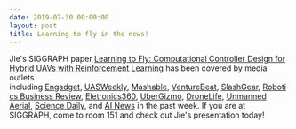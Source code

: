 ```yaml
---
date: 2019-07-30 00:00:00
layout: post
title: Learning to fly in the news!
---
```


Jie's SIGGRAPH paper [Learning to Fly: Computational Controller Design for Hybrid UAVs with Reinforcement Learning](learning-fly-computational-controller-design-hybrid-uavs-reinforcement-learning.html) has been covered by media outlets including [Engadget](https://www.engadget.com/2019/07/16/mit-is-testing-drones-that-can-switch-between-hovering-and-glid/), [UASWeekly](https://uasweekly.com/2019/07/21/mit-csail-system-allows-users-to-design-custom-hybrid-drones/), [Mashable](https://www.youtube.com/watch?v=sTKkqebX7Ko), [VentureBeat](https://venturebeat.com/2019/07/14/mit-csail-makes-ai-that-helps-drones-land-like-a-helicopter-and-fly-like-a-plane/), [SlashGear](https://www.slashgear.com/custom-hybrid-drones-bring-the-best-of-a-drone-and-fixed-wing-to-life-17584146/), [Robotics Business Review](https://www.roboticsbusinessreview.com/research/researchers-design-custom-hybrid-drone-system/), [Eletronics360](https://electronics360.globalspec.com/article/13902/video-hybrid-drone-design-now-easier-than-before), [UberGizmo](https://www.google.com/url?rct=j&amp;sa=t&amp;url=https%3A//www.ubergizmo.com/2019/07/mit-created-drone-hovering-and-gliding/&amp;ct=ga&amp;cd=CAEYASoTNzU5NjI1NTU2MzAzOTE0NzU5NTIaYWRiMjMxOGZlYmNkNjViOTpjb206ZW46VVM&amp;usg=AFQjCNFGK7x-e8RPDm66UI_dKZZE8zSQLQ), [DroneLife](https://dronelife.com/2019/07/16/anyone-can-design-a-hybrid-drone-with-mit-csails-ai-platform/), [Unmanned Aerial](https://www.google.com/url?rct=j&amp;sa=t&amp;url=https%3A//unmanned-aerial.com/mit-researchers-develop-system-for-designing-hybrid-drones&amp;ct=ga&amp;cd=CAEYACoTNzU5NjI1NTU2MzAzOTE0NzU5NTIaYWRiMjMxOGZlYmNkNjViOTpjb206ZW46VVM&amp;usg=AFQjCNH69Mlk-VuBiLn_g2wuybC33OTA6w), [Science Daily](https://www.sciencedaily.com/releases/2019/07/190716124833.htm), and [AI News](https://www.google.com/url?sa=t&amp;rct=j&amp;q=&amp;esrc=s&amp;source=newssearch&amp;cd=5&amp;cad=rja&amp;uact=8&amp;ved=0ahUKEwiq7Lb7jbrjAhUiTd8KHU0-AxgQxfQBCD0wBA&amp;url=https%3A//www.artificialintelligence-news.com/2019/07/15/ai-hybrid-drones-planes-helicopters/&amp;usg=AOvVaw1ZM1w7keliHy3VhyYVQwyt) in the past week. If you are at SIGGRAPH, come to room 151 and check out Jie's presentation today!